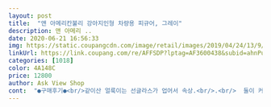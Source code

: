 ```yaml
---
layout: post 
title:  "앤 아메리칸불리 강아지인형 차량용 피규어, 그레이" 
description: 앤 아메리 ..
date: 2020-06-21 16:56:33 
img: https://static.coupangcdn.com/image/retail/images/2019/04/24/13/9/42793d27-5f94-43ce-861f-0c13efa8b85f.jpg 
linkUrl: https://link.coupang.com/re/AFFSDP?lptag=AF3600438&subid=ahnPublicAsk&pageKey=213227584&itemId=645783772&vendorItemId=4681216771&traceid=V0-113-f9969b0599de83dd 
categories: [1018] 
color: 4A148C 
price: 12800 
author: Ask View Shop 
cont:  "●구매후기●<br/>같이산 얼룩이는 선글라스가 업어서 속상.<br/>.<br/>  둘이 커플인데 ㅠㅠㅠ<br/>넘 맘에들어요.<br/><br/>넘나 이쁜것.<br/>.<br/>ㅋㅋㅋ<br/>로켓배송이면  다른색상도 구입하고싶네요<br/>썬글라스도 귀엽고ㅋㅋ<br/>아주 단단한 강아지입니다.<br/> 이름은 테리라고 해줬어요.<br/> 차 잘 지키라고.<br/> 단단히 안붙여두면 덜컹거리다 유리 깰 거 같아요.<br/> 굳이 차에 비상용 망치 안두고 위급하면 테리로 부시고 나가도 될 거 같아요.<br/> 아주 맘에 듭니다.<br/><br/>이 가격에 퀄리티 짱이네요!!ㅎㅎ<br/>차에 두려고 두마리 입양했습니다! ㅎㅎ<br/>" 
---
```

